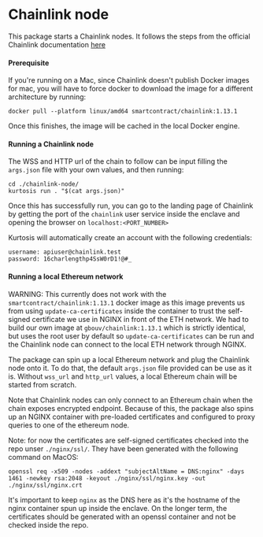 Chainlink node
==============

This package starts a Chainlink nodes. It follows the steps from the official Chainlink documentation [here](https://docs.chain.link/chainlink-nodes/v1/running-a-chainlink-node)

#### Prerequisite
If you're running on a Mac, since Chainlink doesn't publish Docker images for mac, you will have to force docker to download the image for a different architecture by running:
```
docker pull --platform linux/amd64 smartcontract/chainlink:1.13.1
```
Once this finishes, the image will be cached in the local Docker engine.

#### Running a Chainlink node
The WSS and HTTP url of the chain to follow can be input filling the `args.json` file with your own values, and then running:
```
cd ./chainlink-node/
kurtosis run . "$(cat args.json)"
```

Once this has successfully run, you can go to the landing page of Chainlink by getting the port of the `chainlink` user service inside the enclave and opening the browser on `localhost:<PORT_NUMBER>`

Kurtosis will automatically create an account with the following credentials:
```
username: apiuser@chainlink.test
password: 16charlengthp4SsW0rD1!@#_
```

#### Running a local Ethereum network
WARNING: This currently does not work with the `smartcontract/chainlink:1.13.1` docker image as this image prevents us from using `update-ca-certificates` inside the container to trust the self-signed certificate we use in NGINX in front of the ETH network. We had to build our own image at `gbouv/chainlink:1.13.1` which is strictly identical, but uses the root user by default so `update-ca-certificates` can be run and the Chainlink node can connect to the local ETH network through NGINX.

The package can spin up a local Ethereum network and plug the Chainlink node onto it. To do that, the default `args.json` file provided can be use as it is. Without `wss_url` and `http_url` values, a local Ethereum chain will be
started from scratch.

Note that Chainlink nodes can only connect to an Ethereum chain when the chain exposes encrypted endpoint. Because of this, the package also spins up an NGINX container with pre-loaded certificates and configured to proxy queries 
to one of the ethereum node.

Note: for now the certificates are self-signed certificates checked into  the repo unser `./nginx/ssl/`. They have been generated with the following command on MacOS:
```
openssl req -x509 -nodes -addext "subjectAltName = DNS:nginx" -days 1461 -newkey rsa:2048 -keyout ./nginx/ssl/nginx.key -out ./nginx/ssl/nginx.crt
```
It's important to keep `nginx` as the DNS here as it's the hostname of the nginx container spun up inside the enclave. On the longer term, the certificates should be generated with an openssl container and not be checked inside the repo.
